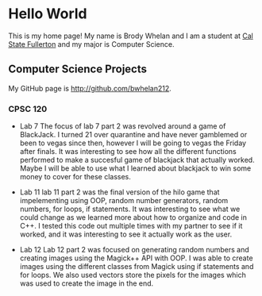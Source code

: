 # Hello World

This is my home page! My name is Brody Whelan and I am a student at [Cal State Fullerton](http://www.fullerton.edu/) and my major is Computer Science.

## Computer Science Projects

My GitHub page is http://github.com/bwhelan212.

### CPSC 120

* Lab 7
    The focus of lab 7 part 2 was revolved around a game of BlackJack.
    I turned 21 over quarantine and have never gamblemed or been to vegas
    since then, however I will be going to vegas the Friday after finals. It
    was interesting to see how all the different functions performed to make
    a succesful game of blackjack that actually worked. Maybe I will be able
    to use what I learned about blackjack to win some money to cover for
    these classes.

* Lab 11
   lab 11 part 2 was the final version of the hilo game that impelementing using OOP, random number generators, random numbers, for loops, if statements. It was interesting to see what we could change as we learned more about how to organize and code in C++. I tested this code out multiple times with my partner to see if it worked, and it was interesting to see it actually work as the user.

* Lab 12
   Lab 12 part 2 was focused on generating random numbers and creating images using the Magick++ API with OOP. I was able to create images using the different classes from Magick using if statements and for loops. We also used vectors store the pixels for the images which was used to create the image in the end. 
